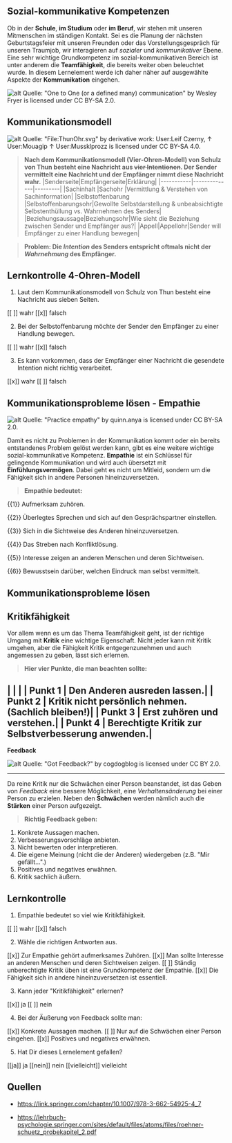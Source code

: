 <!--

author:   Melina Stindt
email:    melina.stindt@fh-potsdam.de
version:  0.0.1
language: de
narrator: deutsch Female 

-->

## Sozial-kommunikative Kompetenzen
Ob in der **Schule**, **im Studium** oder **im Beruf**, wir stehen mit unseren Mitmenschen im ständigen Kontakt. Sei es die Planung der nächsten Geburtstagsfeier mit unseren Freunden oder das Vorstellungsgespräch für unseren Traumjob, wir interagieren auf *sozialer* und *kommunikativer* Ebene. Eine sehr wichtige Grundkompetenz im sozial-kommunikativen Bereich ist unter anderem die **Teamfähigkeit**, die bereits weiter oben beleuchtet wurde. In diesem Lernelement werde ich daher näher auf ausgewählte Aspekte der **Kommunikation** eingehen.

![alt](https://live.staticflickr.com/4081/4773103417_f85fc4bfa8.jpg) Quelle: "One to One (or a defined many) communication" by Wesley Fryer is licensed under CC BY-SA 2.0.

## Kommunikationsmodell

![alt](https://upload.wikimedia.org/wikipedia/commons/f/f8/ThunOhr.svg) Quelle: "File:ThunOhr.svg" by derivative work: User:Leif Czerny, ↑ User:Mouagip ↑ User:Mussklprozz is licensed under CC BY-SA 4.0.

> **Nach dem Kommunikationsmodell (Vier-Ohren-Modell) von Schulz von Thun besteht eine Nachricht aus ~~vier Intentionen~~. Der Sender vermittelt eine Nachricht und der Empfänger nimmt diese Nachricht wahr.**
|Senderseite|Empfängerseite|Erklärung|
|-----------|--------------|---------|
|Sachinhalt |Sachohr       |Vermittlung & Verstehen von Sachinformation|
|Selbstoffenbarung |Selbstoffenbarungsohr|Gewollte Selbstdarstellung & unbeabsichtigte Selbstenthüllung vs. Wahrnehmen des Senders|
|Beziehungsaussage|Beziehungsohr|Wie sieht die Beziehung zwischen Sender und Empfänger aus?|
|Appell|Appellohr|Sender will Empfänger zu einer Handlung bewegen|

> **Problem: Die *Intention* des Senders entspricht oftmals nicht der *Wahrnehmung* des Empfänger.**

## Lernkontrolle 4-Ohren-Modell

1. Laut dem Kommunikationsmodell von Schulz von Thun besteht eine Nachricht aus sieben Seiten.

[[ ]] wahr
[[x]] falsch

2. Bei der Selbstoffenbarung möchte der Sender den Empfänger zu einer Handlung bewegen.

[[ ]] wahr
[[x]] falsch

3. Es kann vorkommen, dass der Empfänger einer Nachricht die gesendete Intention nicht richtig verarbeitet.

[[x]] wahr
[[ ]] falsch

## Kommunikationsprobleme lösen - Empathie

![alt](https://live.staticflickr.com/8453/8043877054_883963cf80_b.jpg) 
Quelle: "Practice empathy" by quinn.anya is licensed under CC BY-SA 2.0.

Damit es nicht zu Problemen in der Kommunikation kommt oder ein bereits entstandenes Problem gelöst werden kann, gibt es eine weitere  wichtige sozial-kommunikative Kompetenz. **Empathie** ist ein Schlüssel für gelingende Kommunikation und wird auch übersetzt mit **Einfühlungsvermögen**. Dabei geht es nicht um Mitleid, sondern um die Fähigkeit sich in andere Personen hineinzuversetzen. 

> **Empathie bedeutet:**

{{1}} Aufmerksam zuhören.

{{2}} Überlegtes Sprechen und sich auf den Gesprächspartner einstellen.

{{3}} Sich in die Sichtweise des Anderen hineinzuversetzen.

{{4}} Das Streben nach Konfliktlösung.

{{5}} Interesse zeigen an anderen Menschen und deren Sichtweisen.

{{6}} Bewusstsein darüber, welchen Eindruck man selbst vermittelt.

##  Kommunikationsprobleme lösen 

 Kritikfähigkeit
---
Vor allem wenn es um das Thema Teamfähigkeit geht, ist der richtige Umgang mit **Kritik** eine wichtige Eigenschaft. Nicht jeder kann mit Kritik umgehen, aber die Fähigkeit Kritik entgegenzunehmen und auch angemessen zu geben, lässt sich erlernen. 

> **Hier vier Punkte, die man beachten sollte:**

|         |                             |
| Punkt 1 | Den Anderen ausreden lassen.|
| Punkt 2 | Kritik nicht persönlich nehmen. (Sachlich bleiben!)|
| Punkt 3 | Erst zuhören und verstehen.|
| Punkt 4 | Berechtigte Kritik zur Selbstverbesserung anwenden.|
---
**Feedback**

![alt](https://live.staticflickr.com/2918/14279306964_f661d8df0b_b.jpg) 
Quelle: "Got Feedback?" by cogdogblog is licensed under CC BY 2.0.

---
Da reine Kritik nur die Schwächen einer Person beanstandet, ist das Geben von *Feedback* eine bessere Möglichkeit, eine *Verhaltensänderung* bei einer Person zu erzielen. Neben den **Schwächen** werden nämlich auch die **Stärken** einer Person aufgezeigt.

> **Richtig Feedback geben:**

1. Konkrete Aussagen machen.
2. Verbesserungsvorschläge anbieten.
3. Nicht bewerten oder interpretieren.
4. Die eigene Meinung (nicht die der Anderen) wiedergeben (z.B. "Mir gefällt...".)
5. Positives und negatives erwähnen.
6. Kritik sachlich äußern.

## Lernkontrolle



1. Empathie bedeutet so viel wie Kritikfähigkeit. 

[[ ]] wahr
[[x]] falsch

2. Wähle die richtigen Antworten aus.

[[x]] Zur Empathie gehört aufmerksames Zuhören.
[[x]] Man sollte Interesse an anderen Menschen und deren Sichtweisen zeigen.
[[ ]] Ständig unberechtigte Kritik üben ist eine Grundkompetenz der Empathie.
[[x]] Die Fähigkeit sich in andere hineinzuversetzen ist essentiell.

3. Kann jeder "Kritikfähigkeit" erlernen?

[[x]] ja
[[ ]] nein

4. Bei der Äußerung von Feedback sollte man:

[[x]] Konkrete Aussagen machen.
[[ ]] Nur auf die Schwächen einer Person eingehen.
[[x]] Positives und negatives erwähnen.

5. Hat Dir dieses Lernelement gefallen?

[[ja]] ja
[[nein]] nein
[[vielleicht]] vielleicht

## Quellen

* https://link.springer.com/chapter/10.1007/978-3-662-54925-4_7 

* https://lehrbuch-psychologie.springer.com/sites/default/files/atoms/files/roehner-schuetz_probekapitel_2.pdf










  